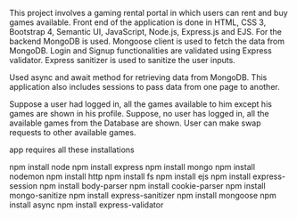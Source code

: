 

This project involves a gaming rental portal in which users can rent and buy games available. Front end of the application is done in HTML, CSS 3, Bootstrap 4, Semantic UI, JavaScript, Node.js, Express.js and EJS. For the backend MongoDB is used. Mongoose client is used to fetch the data from MongoDB. Login and Signup functionalities are validated using Express validator. Express sanitizer is used to sanitize the user inputs.

Used async and await method for retrieving data from MongoDB. This application also includes sessions to pass data from one page to another.

Suppose a user had logged in, all the games available to him except his games are shown in his profile. Suppose, no user has logged in, all the available games from the Database are shown. User can make swap requests to other available games.


app requires all these installations


npm install node
npm install express
npm install mongo
npm install nodemon
npm install http
npm install fs
npm install ejs
npm install express-session
npm install body-parser
npm install cookie-parser
npm install mongo-sanitize
npm install express-sanitizer
npm install mongoose
npm install async
npm install express-validator
